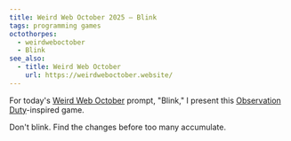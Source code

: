 ```yaml
---
title: Weird Web October 2025 – Blink
tags: programming games
octothorpes:
  - weirdweboctober
  - Blink
see_also:
  - title: Weird Web October
    url: https://weirdweboctober.website/
---
```


For today's [Weird Web October](https://weirdweboctober.website/) prompt, "Blink," I present this [Observation Duty][observation-duty]-inspired game.

Don't blink. Find the changes before too many accumulate.

<div id="blink"></div>
<style type="text/css">
    #blink {
        width: 100%;
        height: 50vh;
        cursor: crosshair;
    }
    #blink > * {
        width: 100%;
        height: 100%;
        object-fit: contain;
    }
</style>
<script src="/assets/weird-web-october-2025/blink.js"></script>
<script type="text/javascript">
    configure("blink");
</script>

[observation-duty]: https://notovia.net/
